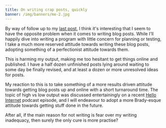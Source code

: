 ```yaml
---
title: On writing crap posts, quickly
banner: /img/banners/me-2.jpg
---
```


By way of follow up to my [last post](/posts/crap-code-quickly), I
think it's interesting that I seem to have the opposite problem when
it comes to writing blog posts. While I'll happily dive into writing a
program with little concern for planning or testing, I take a much
more reserved attitude towards writing these blog posts, adopting
something of a perfectionist attitude towards them.

This is harming my output, making me too hesitant to get things online
and published. I have a half dozen unfinished posts lying around
waiting to some day be finally revised, and at least a dozen or more
unresolved ideas for posts.

My reaction to this is to take something of a more results driven
attitude towards getting blog posts up and online with a short
turnaround time. The topic of high vs low output was discussed
entertainingly on a recent
[Hello Internet](http://www.hellointernet.fm/podcast/8) podcast
episode, and I will endeavour to adopt a more Brady-esque attitude
towards getting stuff done in the future.

After all, if the main reason for not writing is fear over my writing
inadequacy, then surely the only cure is more practise?
